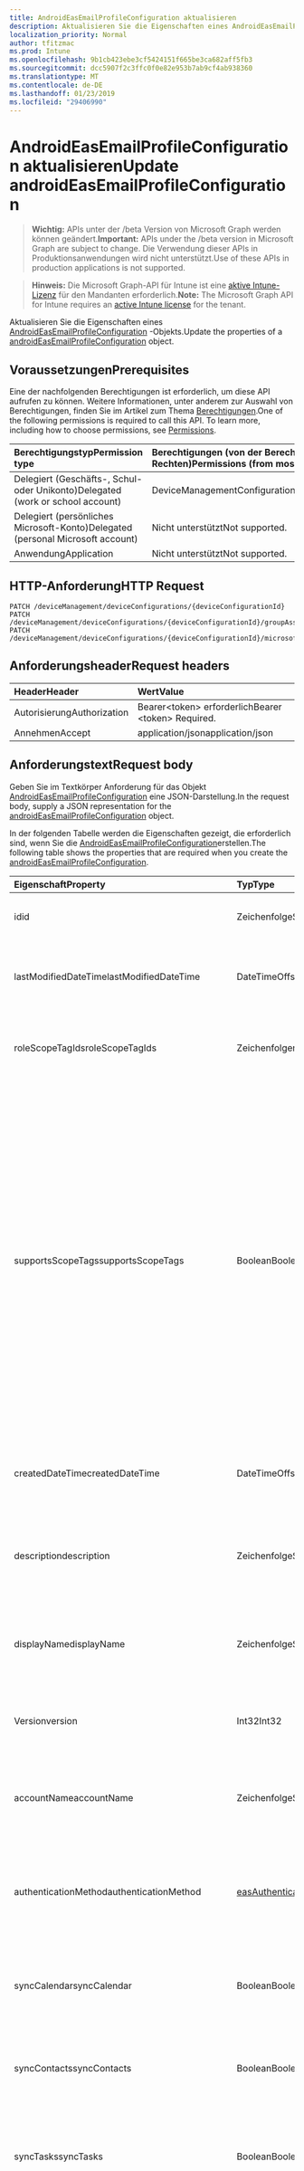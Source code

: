 ```yaml
---
title: AndroidEasEmailProfileConfiguration aktualisieren
description: Aktualisieren Sie die Eigenschaften eines AndroidEasEmailProfileConfiguration-Objekts.
localization_priority: Normal
author: tfitzmac
ms.prod: Intune
ms.openlocfilehash: 9b1cb423ebe3cf5424151f665be3ca682aff5fb3
ms.sourcegitcommit: dcc5907f2c3ffc0f0e82e953b7ab9cf4ab938360
ms.translationtype: MT
ms.contentlocale: de-DE
ms.lasthandoff: 01/23/2019
ms.locfileid: "29406990"
---
```

# <a name="update-androideasemailprofileconfiguration"></a><span data-ttu-id="0d640-103">AndroidEasEmailProfileConfiguration aktualisieren</span><span class="sxs-lookup"><span data-stu-id="0d640-103">Update androidEasEmailProfileConfiguration</span></span>

> <span data-ttu-id="0d640-104">**Wichtig:** APIs unter der /beta Version von Microsoft Graph werden können geändert.</span><span class="sxs-lookup"><span data-stu-id="0d640-104">**Important:** APIs under the /beta version in Microsoft Graph are subject to change.</span></span> <span data-ttu-id="0d640-105">Die Verwendung dieser APIs in Produktionsanwendungen wird nicht unterstützt.</span><span class="sxs-lookup"><span data-stu-id="0d640-105">Use of these APIs in production applications is not supported.</span></span>

> <span data-ttu-id="0d640-106">**Hinweis:** Die Microsoft Graph-API für Intune ist eine [aktive Intune-Lizenz](https://go.microsoft.com/fwlink/?linkid=839381) für den Mandanten erforderlich.</span><span class="sxs-lookup"><span data-stu-id="0d640-106">**Note:** The Microsoft Graph API for Intune requires an [active Intune license](https://go.microsoft.com/fwlink/?linkid=839381) for the tenant.</span></span>

<span data-ttu-id="0d640-107">Aktualisieren Sie die Eigenschaften eines [AndroidEasEmailProfileConfiguration](../resources/intune-deviceconfig-androideasemailprofileconfiguration.md) -Objekts.</span><span class="sxs-lookup"><span data-stu-id="0d640-107">Update the properties of a [androidEasEmailProfileConfiguration](../resources/intune-deviceconfig-androideasemailprofileconfiguration.md) object.</span></span>

## <a name="prerequisites"></a><span data-ttu-id="0d640-108">Voraussetzungen</span><span class="sxs-lookup"><span data-stu-id="0d640-108">Prerequisites</span></span>
<span data-ttu-id="0d640-p102">Eine der nachfolgenden Berechtigungen ist erforderlich, um diese API aufrufen zu können. Weitere Informationen, unter anderem zur Auswahl von Berechtigungen, finden Sie im Artikel zum Thema [Berechtigungen](/concepts/permissions-reference.md).</span><span class="sxs-lookup"><span data-stu-id="0d640-p102">One of the following permissions is required to call this API. To learn more, including how to choose permissions, see [Permissions](/concepts/permissions-reference.md).</span></span>

|<span data-ttu-id="0d640-111">Berechtigungstyp</span><span class="sxs-lookup"><span data-stu-id="0d640-111">Permission type</span></span>|<span data-ttu-id="0d640-112">Berechtigungen (von der Berechtigung mit den meisten Rechten zu der mit den wenigsten Rechten)</span><span class="sxs-lookup"><span data-stu-id="0d640-112">Permissions (from most to least privileged)</span></span>|
|:---|:---|
|<span data-ttu-id="0d640-113">Delegiert (Geschäfts-, Schul- oder Unikonto)</span><span class="sxs-lookup"><span data-stu-id="0d640-113">Delegated (work or school account)</span></span>|<span data-ttu-id="0d640-114">DeviceManagementConfiguration.ReadWrite.All</span><span class="sxs-lookup"><span data-stu-id="0d640-114">DeviceManagementConfiguration.ReadWrite.All</span></span>|
|<span data-ttu-id="0d640-115">Delegiert (persönliches Microsoft-Konto)</span><span class="sxs-lookup"><span data-stu-id="0d640-115">Delegated (personal Microsoft account)</span></span>|<span data-ttu-id="0d640-116">Nicht unterstützt</span><span class="sxs-lookup"><span data-stu-id="0d640-116">Not supported.</span></span>|
|<span data-ttu-id="0d640-117">Anwendung</span><span class="sxs-lookup"><span data-stu-id="0d640-117">Application</span></span>|<span data-ttu-id="0d640-118">Nicht unterstützt</span><span class="sxs-lookup"><span data-stu-id="0d640-118">Not supported.</span></span>|

## <a name="http-request"></a><span data-ttu-id="0d640-119">HTTP-Anforderung</span><span class="sxs-lookup"><span data-stu-id="0d640-119">HTTP Request</span></span>
<!-- {
  "blockType": "ignored"
}
-->
``` http
PATCH /deviceManagement/deviceConfigurations/{deviceConfigurationId}
PATCH /deviceManagement/deviceConfigurations/{deviceConfigurationId}/groupAssignments/{deviceConfigurationGroupAssignmentId}/deviceConfiguration
PATCH /deviceManagement/deviceConfigurations/{deviceConfigurationId}/microsoft.graph.windowsDomainJoinConfiguration/networkAccessConfigurations/{deviceConfigurationId}
```

## <a name="request-headers"></a><span data-ttu-id="0d640-120">Anforderungsheader</span><span class="sxs-lookup"><span data-stu-id="0d640-120">Request headers</span></span>
|<span data-ttu-id="0d640-121">Header</span><span class="sxs-lookup"><span data-stu-id="0d640-121">Header</span></span>|<span data-ttu-id="0d640-122">Wert</span><span class="sxs-lookup"><span data-stu-id="0d640-122">Value</span></span>|
|:---|:---|
|<span data-ttu-id="0d640-123">Autorisierung</span><span class="sxs-lookup"><span data-stu-id="0d640-123">Authorization</span></span>|<span data-ttu-id="0d640-124">Bearer&lt;token&gt; erforderlich</span><span class="sxs-lookup"><span data-stu-id="0d640-124">Bearer &lt;token&gt; Required.</span></span>|
|<span data-ttu-id="0d640-125">Annehmen</span><span class="sxs-lookup"><span data-stu-id="0d640-125">Accept</span></span>|<span data-ttu-id="0d640-126">application/json</span><span class="sxs-lookup"><span data-stu-id="0d640-126">application/json</span></span>|

## <a name="request-body"></a><span data-ttu-id="0d640-127">Anforderungstext</span><span class="sxs-lookup"><span data-stu-id="0d640-127">Request body</span></span>
<span data-ttu-id="0d640-128">Geben Sie im Textkörper Anforderung für das Objekt [AndroidEasEmailProfileConfiguration](../resources/intune-deviceconfig-androideasemailprofileconfiguration.md) eine JSON-Darstellung.</span><span class="sxs-lookup"><span data-stu-id="0d640-128">In the request body, supply a JSON representation for the [androidEasEmailProfileConfiguration](../resources/intune-deviceconfig-androideasemailprofileconfiguration.md) object.</span></span>

<span data-ttu-id="0d640-129">In der folgenden Tabelle werden die Eigenschaften gezeigt, die erforderlich sind, wenn Sie die [AndroidEasEmailProfileConfiguration](../resources/intune-deviceconfig-androideasemailprofileconfiguration.md)erstellen.</span><span class="sxs-lookup"><span data-stu-id="0d640-129">The following table shows the properties that are required when you create the [androidEasEmailProfileConfiguration](../resources/intune-deviceconfig-androideasemailprofileconfiguration.md).</span></span>

|<span data-ttu-id="0d640-130">Eigenschaft</span><span class="sxs-lookup"><span data-stu-id="0d640-130">Property</span></span>|<span data-ttu-id="0d640-131">Typ</span><span class="sxs-lookup"><span data-stu-id="0d640-131">Type</span></span>|<span data-ttu-id="0d640-132">Beschreibung</span><span class="sxs-lookup"><span data-stu-id="0d640-132">Description</span></span>|
|:---|:---|:---|
|<span data-ttu-id="0d640-133">id</span><span class="sxs-lookup"><span data-stu-id="0d640-133">id</span></span>|<span data-ttu-id="0d640-134">Zeichenfolge</span><span class="sxs-lookup"><span data-stu-id="0d640-134">String</span></span>|<span data-ttu-id="0d640-135">Schlüssel der Entität</span><span class="sxs-lookup"><span data-stu-id="0d640-135">Key of the entity.</span></span> <span data-ttu-id="0d640-136">Geerbt von [deviceConfiguration](../resources/intune-deviceconfig-deviceconfiguration.md).</span><span class="sxs-lookup"><span data-stu-id="0d640-136">Inherited from [deviceConfiguration](../resources/intune-deviceconfig-deviceconfiguration.md)</span></span>|
|<span data-ttu-id="0d640-137">lastModifiedDateTime</span><span class="sxs-lookup"><span data-stu-id="0d640-137">lastModifiedDateTime</span></span>|<span data-ttu-id="0d640-138">DateTimeOffset</span><span class="sxs-lookup"><span data-stu-id="0d640-138">DateTimeOffset</span></span>|<span data-ttu-id="0d640-139">Datum und Uhrzeit der letzten Änderung des Objekts.</span><span class="sxs-lookup"><span data-stu-id="0d640-139">DateTime the object was last modified.</span></span> <span data-ttu-id="0d640-140">Geerbt von [deviceConfiguration](../resources/intune-deviceconfig-deviceconfiguration.md).</span><span class="sxs-lookup"><span data-stu-id="0d640-140">Inherited from [deviceConfiguration](../resources/intune-deviceconfig-deviceconfiguration.md)</span></span>|
|<span data-ttu-id="0d640-141">roleScopeTagIds</span><span class="sxs-lookup"><span data-stu-id="0d640-141">roleScopeTagIds</span></span>|<span data-ttu-id="0d640-142">Zeichenfolgenauflistung</span><span class="sxs-lookup"><span data-stu-id="0d640-142">String collection</span></span>|<span data-ttu-id="0d640-143">Liste der Bereich Tags für diese Instanz der Entität.</span><span class="sxs-lookup"><span data-stu-id="0d640-143">List of Scope Tags for this Entity instance.</span></span> <span data-ttu-id="0d640-144">Geerbt von [deviceConfiguration](../resources/intune-deviceconfig-deviceconfiguration.md).</span><span class="sxs-lookup"><span data-stu-id="0d640-144">Inherited from [deviceConfiguration](../resources/intune-deviceconfig-deviceconfiguration.md)</span></span>|
|<span data-ttu-id="0d640-145">supportsScopeTags</span><span class="sxs-lookup"><span data-stu-id="0d640-145">supportsScopeTags</span></span>|<span data-ttu-id="0d640-146">Boolean</span><span class="sxs-lookup"><span data-stu-id="0d640-146">Boolean</span></span>|<span data-ttu-id="0d640-147">Gibt an, ob die zugrunde liegende Gerätekonfiguration die Zuweisung von Bereich Kategorien unterstützt.</span><span class="sxs-lookup"><span data-stu-id="0d640-147">Indicates whether or not the underlying Device Configuration supports the assignment of scope tags.</span></span> <span data-ttu-id="0d640-148">Zuweisen der ScopeTags-Eigenschaft ist nicht zulässig, wenn dieser Wert false ist und Entitäten nicht bereichsbezogenen Benutzern angezeigt werden.</span><span class="sxs-lookup"><span data-stu-id="0d640-148">Assigning to the ScopeTags property is not allowed when this value is false and entities will not be visible to scoped users.</span></span> <span data-ttu-id="0d640-149">Dies tritt für Legacy-Richtlinien in Silverlight erstellt und kann durch Löschen und Neuerstellen der Richtlinie in der Azure-Verwaltungsportal aufgelöst werden.</span><span class="sxs-lookup"><span data-stu-id="0d640-149">This occurs for Legacy policies created in Silverlight and can be resolved by deleting and recreating the policy in the Azure Portal.</span></span> <span data-ttu-id="0d640-150">Diese Eigenschaft ist schreibgeschützt.</span><span class="sxs-lookup"><span data-stu-id="0d640-150">This property is read-only.</span></span> <span data-ttu-id="0d640-151">Geerbt von [deviceConfiguration](../resources/intune-deviceconfig-deviceconfiguration.md).</span><span class="sxs-lookup"><span data-stu-id="0d640-151">Inherited from [deviceConfiguration](../resources/intune-deviceconfig-deviceconfiguration.md)</span></span>|
|<span data-ttu-id="0d640-152">createdDateTime</span><span class="sxs-lookup"><span data-stu-id="0d640-152">createdDateTime</span></span>|<span data-ttu-id="0d640-153">DateTimeOffset</span><span class="sxs-lookup"><span data-stu-id="0d640-153">DateTimeOffset</span></span>|<span data-ttu-id="0d640-154">Datum und Uhrzeit der Erstellung des Objekts.</span><span class="sxs-lookup"><span data-stu-id="0d640-154">DateTime the object was created.</span></span> <span data-ttu-id="0d640-155">Geerbt von [deviceConfiguration](../resources/intune-deviceconfig-deviceconfiguration.md).</span><span class="sxs-lookup"><span data-stu-id="0d640-155">Inherited from [deviceConfiguration](../resources/intune-deviceconfig-deviceconfiguration.md)</span></span>|
|<span data-ttu-id="0d640-156">description</span><span class="sxs-lookup"><span data-stu-id="0d640-156">description</span></span>|<span data-ttu-id="0d640-157">Zeichenfolge</span><span class="sxs-lookup"><span data-stu-id="0d640-157">String</span></span>|<span data-ttu-id="0d640-158">Beschreibung der Gerätekonfiguration (vom Administrator festgelegt).</span><span class="sxs-lookup"><span data-stu-id="0d640-158">Admin provided description of the Device Configuration.</span></span> <span data-ttu-id="0d640-159">Geerbt von [deviceConfiguration](../resources/intune-deviceconfig-deviceconfiguration.md).</span><span class="sxs-lookup"><span data-stu-id="0d640-159">Inherited from [deviceConfiguration](../resources/intune-deviceconfig-deviceconfiguration.md)</span></span>|
|<span data-ttu-id="0d640-160">displayName</span><span class="sxs-lookup"><span data-stu-id="0d640-160">displayName</span></span>|<span data-ttu-id="0d640-161">Zeichenfolge</span><span class="sxs-lookup"><span data-stu-id="0d640-161">String</span></span>|<span data-ttu-id="0d640-162">Name der Gerätekonfiguration (vom Administrator festgelegt).</span><span class="sxs-lookup"><span data-stu-id="0d640-162">Admin provided name of the device configuration.</span></span> <span data-ttu-id="0d640-163">Geerbt von [deviceConfiguration](../resources/intune-deviceconfig-deviceconfiguration.md).</span><span class="sxs-lookup"><span data-stu-id="0d640-163">Inherited from [deviceConfiguration](../resources/intune-deviceconfig-deviceconfiguration.md)</span></span>|
|<span data-ttu-id="0d640-164">Version</span><span class="sxs-lookup"><span data-stu-id="0d640-164">version</span></span>|<span data-ttu-id="0d640-165">Int32</span><span class="sxs-lookup"><span data-stu-id="0d640-165">Int32</span></span>|<span data-ttu-id="0d640-166">Version der Gerätekonfiguration.</span><span class="sxs-lookup"><span data-stu-id="0d640-166">Version of the device configuration.</span></span> <span data-ttu-id="0d640-167">Geerbt von [deviceConfiguration](../resources/intune-deviceconfig-deviceconfiguration.md).</span><span class="sxs-lookup"><span data-stu-id="0d640-167">Inherited from [deviceConfiguration](../resources/intune-deviceconfig-deviceconfiguration.md)</span></span>|
|<span data-ttu-id="0d640-168">accountName</span><span class="sxs-lookup"><span data-stu-id="0d640-168">accountName</span></span>|<span data-ttu-id="0d640-169">Zeichenfolge</span><span class="sxs-lookup"><span data-stu-id="0d640-169">String</span></span>|<span data-ttu-id="0d640-170">Exchange ActiveSync-Kontonamen, Benutzern als Namen des Profils EAS (this) angezeigt.</span><span class="sxs-lookup"><span data-stu-id="0d640-170">Exchange ActiveSync account name, displayed to users as name of EAS (this) profile.</span></span>|
|<span data-ttu-id="0d640-171">authenticationMethod</span><span class="sxs-lookup"><span data-stu-id="0d640-171">authenticationMethod</span></span>|[<span data-ttu-id="0d640-172">easAuthenticationMethod</span><span class="sxs-lookup"><span data-stu-id="0d640-172">easAuthenticationMethod</span></span>](../resources/intune-deviceconfig-easauthenticationmethod.md)|<span data-ttu-id="0d640-173">Authentifizierungsmethode für Exchange ActiveSync.</span><span class="sxs-lookup"><span data-stu-id="0d640-173">Authentication method for Exchange ActiveSync.</span></span> <span data-ttu-id="0d640-174">Mögliche Werte sind: `usernameAndPassword` und `certificate`.</span><span class="sxs-lookup"><span data-stu-id="0d640-174">Possible values are: `usernameAndPassword`, `certificate`.</span></span>|
|<span data-ttu-id="0d640-175">syncCalendar</span><span class="sxs-lookup"><span data-stu-id="0d640-175">syncCalendar</span></span>|<span data-ttu-id="0d640-176">Boolean</span><span class="sxs-lookup"><span data-stu-id="0d640-176">Boolean</span></span>|<span data-ttu-id="0d640-177">Schaltet den Kalender wird synchronisiert.</span><span class="sxs-lookup"><span data-stu-id="0d640-177">Toggles syncing the calendar.</span></span> <span data-ttu-id="0d640-178">Bei Festlegung auf "false" Kalender auf dem Gerät deaktiviertem.</span><span class="sxs-lookup"><span data-stu-id="0d640-178">If set to false calendar is turned off on the device.</span></span>|
|<span data-ttu-id="0d640-179">syncContacts</span><span class="sxs-lookup"><span data-stu-id="0d640-179">syncContacts</span></span>|<span data-ttu-id="0d640-180">Boolean</span><span class="sxs-lookup"><span data-stu-id="0d640-180">Boolean</span></span>|<span data-ttu-id="0d640-181">Schaltet die Kontakte werden synchronisiert.</span><span class="sxs-lookup"><span data-stu-id="0d640-181">Toggles syncing contacts.</span></span> <span data-ttu-id="0d640-182">Wenn es sich bei Festlegung auf "false" Kontakte auf dem Gerät deaktiviert sind.</span><span class="sxs-lookup"><span data-stu-id="0d640-182">If set to false contacts are turned off on the device.</span></span>|
|<span data-ttu-id="0d640-183">syncTasks</span><span class="sxs-lookup"><span data-stu-id="0d640-183">syncTasks</span></span>|<span data-ttu-id="0d640-184">Boolean</span><span class="sxs-lookup"><span data-stu-id="0d640-184">Boolean</span></span>|<span data-ttu-id="0d640-185">Schaltet Aufgaben werden synchronisiert.</span><span class="sxs-lookup"><span data-stu-id="0d640-185">Toggles syncing tasks.</span></span> <span data-ttu-id="0d640-186">Wenn es sich bei Festlegung auf "false" Aufgaben auf dem Gerät deaktiviert sind.</span><span class="sxs-lookup"><span data-stu-id="0d640-186">If set to false tasks are turned off on the device.</span></span>|
|<span data-ttu-id="0d640-187">syncNotes</span><span class="sxs-lookup"><span data-stu-id="0d640-187">syncNotes</span></span>|<span data-ttu-id="0d640-188">Boolean</span><span class="sxs-lookup"><span data-stu-id="0d640-188">Boolean</span></span>|<span data-ttu-id="0d640-189">Schaltet Notizen werden synchronisiert.</span><span class="sxs-lookup"><span data-stu-id="0d640-189">Toggles syncing notes.</span></span> <span data-ttu-id="0d640-190">Wenn es sich bei Festlegung auf "false" Notes auf dem Gerät deaktiviert sind.</span><span class="sxs-lookup"><span data-stu-id="0d640-190">If set to false notes are turned off on the device.</span></span>|
|<span data-ttu-id="0d640-191">durationOfEmailToSync</span><span class="sxs-lookup"><span data-stu-id="0d640-191">durationOfEmailToSync</span></span>|[<span data-ttu-id="0d640-192">emailSyncDuration</span><span class="sxs-lookup"><span data-stu-id="0d640-192">emailSyncDuration</span></span>](../resources/intune-deviceconfig-emailsyncduration.md)|<span data-ttu-id="0d640-193">Dauer des Zeit-e-Mail-sollte mit synchronisiert werden.</span><span class="sxs-lookup"><span data-stu-id="0d640-193">Duration of time email should be synced to.</span></span> <span data-ttu-id="0d640-194">Mögliche Werte sind: `userDefined`, `oneDay`, `threeDays`, `oneWeek`, `twoWeeks`, `oneMonth` und `unlimited`.</span><span class="sxs-lookup"><span data-stu-id="0d640-194">Possible values are: `userDefined`, `oneDay`, `threeDays`, `oneWeek`, `twoWeeks`, `oneMonth`, `unlimited`.</span></span>|
|<span data-ttu-id="0d640-195">emailAddressSource</span><span class="sxs-lookup"><span data-stu-id="0d640-195">emailAddressSource</span></span>|[<span data-ttu-id="0d640-196">userEmailSource</span><span class="sxs-lookup"><span data-stu-id="0d640-196">userEmailSource</span></span>](../resources/intune-deviceconfig-useremailsource.md)|<span data-ttu-id="0d640-197">E-Mail-Attribut, das aus AAD entnommen und vor der Installation auf dem Gerät an dieses Profil eingefügt wird.</span><span class="sxs-lookup"><span data-stu-id="0d640-197">Email attribute that is picked from AAD and injected into this profile before installing on the device.</span></span> <span data-ttu-id="0d640-198">Mögliche Werte sind: `userPrincipalName` und `primarySmtpAddress`.</span><span class="sxs-lookup"><span data-stu-id="0d640-198">Possible values are: `userPrincipalName`, `primarySmtpAddress`.</span></span>|
|<span data-ttu-id="0d640-199">emailSyncSchedule</span><span class="sxs-lookup"><span data-stu-id="0d640-199">emailSyncSchedule</span></span>|[<span data-ttu-id="0d640-200">emailSyncSchedule</span><span class="sxs-lookup"><span data-stu-id="0d640-200">emailSyncSchedule</span></span>](../resources/intune-deviceconfig-emailsyncschedule.md)|<span data-ttu-id="0d640-201">E-Mail-Synchronisierungszeitplan.</span><span class="sxs-lookup"><span data-stu-id="0d640-201">Email sync schedule.</span></span> <span data-ttu-id="0d640-202">Mögliche Werte sind: `userDefined`, `asMessagesArrive`, `manual`, `fifteenMinutes`, `thirtyMinutes`, `sixtyMinutes` und `basedOnMyUsage`.</span><span class="sxs-lookup"><span data-stu-id="0d640-202">Possible values are: `userDefined`, `asMessagesArrive`, `manual`, `fifteenMinutes`, `thirtyMinutes`, `sixtyMinutes`, `basedOnMyUsage`.</span></span>|
|<span data-ttu-id="0d640-203">hostName</span><span class="sxs-lookup"><span data-stu-id="0d640-203">hostName</span></span>|<span data-ttu-id="0d640-204">String</span><span class="sxs-lookup"><span data-stu-id="0d640-204">String</span></span>|<span data-ttu-id="0d640-205">Exchange-Speicherort (URL) die systemeigene Mail-app für die Verbindung mit.</span><span class="sxs-lookup"><span data-stu-id="0d640-205">Exchange location (URL) that the native mail app connects to.</span></span>|
|<span data-ttu-id="0d640-206">requireSmime</span><span class="sxs-lookup"><span data-stu-id="0d640-206">requireSmime</span></span>|<span data-ttu-id="0d640-207">Boolean</span><span class="sxs-lookup"><span data-stu-id="0d640-207">Boolean</span></span>|<span data-ttu-id="0d640-208">Gibt an, ob S/MIME-Zertifikat verwenden.</span><span class="sxs-lookup"><span data-stu-id="0d640-208">Indicates whether or not to use S/MIME certificate.</span></span>|
|<span data-ttu-id="0d640-209">requireSsl</span><span class="sxs-lookup"><span data-stu-id="0d640-209">requireSsl</span></span>|<span data-ttu-id="0d640-210">Boolean</span><span class="sxs-lookup"><span data-stu-id="0d640-210">Boolean</span></span>|<span data-ttu-id="0d640-211">Gibt an, ob SSL verwendet.</span><span class="sxs-lookup"><span data-stu-id="0d640-211">Indicates whether or not to use SSL.</span></span>|
|<span data-ttu-id="0d640-212">usernameSource</span><span class="sxs-lookup"><span data-stu-id="0d640-212">usernameSource</span></span>|[<span data-ttu-id="0d640-213">androidUsernameSource</span><span class="sxs-lookup"><span data-stu-id="0d640-213">androidUsernameSource</span></span>](../resources/intune-deviceconfig-androidusernamesource.md)|<span data-ttu-id="0d640-214">Username-Attribut, das aus AAD entnommen und vor der Installation auf dem Gerät an dieses Profil eingefügt wird.</span><span class="sxs-lookup"><span data-stu-id="0d640-214">Username attribute that is picked from AAD and injected into this profile before installing on the device.</span></span> <span data-ttu-id="0d640-215">Mögliche Werte: sind `username`, `userPrincipalName`, `samAccountName` und `primarySmtpAddress`.</span><span class="sxs-lookup"><span data-stu-id="0d640-215">Possible values are: `username`, `userPrincipalName`, `samAccountName`, `primarySmtpAddress`.</span></span>|
|<span data-ttu-id="0d640-216">userDomainNameSource</span><span class="sxs-lookup"><span data-stu-id="0d640-216">userDomainNameSource</span></span>|[<span data-ttu-id="0d640-217">domainNameSource</span><span class="sxs-lookup"><span data-stu-id="0d640-217">domainNameSource</span></span>](../resources/intune-deviceconfig-domainnamesource.md)|<span data-ttu-id="0d640-218">UserDomainname-Attribut, das aus AAD entnommen und vor der Installation auf dem Gerät an dieses Profil eingefügt wird.</span><span class="sxs-lookup"><span data-stu-id="0d640-218">UserDomainname attribute that is picked from AAD and injected into this profile before installing on the device.</span></span> <span data-ttu-id="0d640-219">Mögliche Werte sind: `fullDomainName` und `netBiosDomainName`.</span><span class="sxs-lookup"><span data-stu-id="0d640-219">Possible values are: `fullDomainName`, `netBiosDomainName`.</span></span>|
|<span data-ttu-id="0d640-220">customDomainName</span><span class="sxs-lookup"><span data-stu-id="0d640-220">customDomainName</span></span>|<span data-ttu-id="0d640-221">Zeichenfolge</span><span class="sxs-lookup"><span data-stu-id="0d640-221">String</span></span>|<span data-ttu-id="0d640-222">Benutzerdefinierte Domäne Name-Wert beim Generieren von einem e-Mail-Profil vor der Installation auf dem Gerät verwendet.</span><span class="sxs-lookup"><span data-stu-id="0d640-222">Custom domain name value used while generating an email profile before installing on the device.</span></span>|



## <a name="response"></a><span data-ttu-id="0d640-223">Antwort</span><span class="sxs-lookup"><span data-stu-id="0d640-223">Response</span></span>
<span data-ttu-id="0d640-224">Wenn der Vorgang erfolgreich war, gibt diese Methode einen `200 OK` Antwortcode und eine aktualisierte [AndroidEasEmailProfileConfiguration](../resources/intune-deviceconfig-androideasemailprofileconfiguration.md) -Objekts in der Antworttext.</span><span class="sxs-lookup"><span data-stu-id="0d640-224">If successful, this method returns a `200 OK` response code and an updated [androidEasEmailProfileConfiguration](../resources/intune-deviceconfig-androideasemailprofileconfiguration.md) object in the response body.</span></span>

## <a name="example"></a><span data-ttu-id="0d640-225">Beispiel</span><span class="sxs-lookup"><span data-stu-id="0d640-225">Example</span></span>

### <a name="request"></a><span data-ttu-id="0d640-226">Anforderung</span><span class="sxs-lookup"><span data-stu-id="0d640-226">Request</span></span>
<span data-ttu-id="0d640-227">Nachfolgend sehen Sie ein Beispiel der Anforderung.</span><span class="sxs-lookup"><span data-stu-id="0d640-227">Here is an example of the request.</span></span>
``` http
PATCH https://graph.microsoft.com/beta/deviceManagement/deviceConfigurations/{deviceConfigurationId}
Content-type: application/json
Content-length: 793

{
  "@odata.type": "#microsoft.graph.androidEasEmailProfileConfiguration",
  "roleScopeTagIds": [
    "Role Scope Tag Ids value"
  ],
  "supportsScopeTags": true,
  "description": "Description value",
  "displayName": "Display Name value",
  "version": 7,
  "accountName": "Account Name value",
  "authenticationMethod": "certificate",
  "syncCalendar": true,
  "syncContacts": true,
  "syncTasks": true,
  "syncNotes": true,
  "durationOfEmailToSync": "oneDay",
  "emailAddressSource": "primarySmtpAddress",
  "emailSyncSchedule": "asMessagesArrive",
  "hostName": "Host Name value",
  "requireSmime": true,
  "requireSsl": true,
  "usernameSource": "userPrincipalName",
  "userDomainNameSource": "netBiosDomainName",
  "customDomainName": "Custom Domain Name value"
}
```

### <a name="response"></a><span data-ttu-id="0d640-228">Antwort</span><span class="sxs-lookup"><span data-stu-id="0d640-228">Response</span></span>
<span data-ttu-id="0d640-p121">Nachfolgend sehen Sie ein Beispiel der Antwort. Hinweis: Das hier gezeigte Antwortobjekt ist möglicherweise aus Platzgründen abgeschnitten. Von einem tatsächlichen Aufruf werden alle Eigenschaften zurückgegeben.</span><span class="sxs-lookup"><span data-stu-id="0d640-p121">Here is an example of the response. Note: The response object shown here may be truncated for brevity. All of the properties will be returned from an actual call.</span></span>
``` http
HTTP/1.1 200 OK
Content-Type: application/json
Content-Length: 965

{
  "@odata.type": "#microsoft.graph.androidEasEmailProfileConfiguration",
  "id": "ee5e5610-5610-ee5e-1056-5eee10565eee",
  "lastModifiedDateTime": "2017-01-01T00:00:35.1329464-08:00",
  "roleScopeTagIds": [
    "Role Scope Tag Ids value"
  ],
  "supportsScopeTags": true,
  "createdDateTime": "2017-01-01T00:02:43.5775965-08:00",
  "description": "Description value",
  "displayName": "Display Name value",
  "version": 7,
  "accountName": "Account Name value",
  "authenticationMethod": "certificate",
  "syncCalendar": true,
  "syncContacts": true,
  "syncTasks": true,
  "syncNotes": true,
  "durationOfEmailToSync": "oneDay",
  "emailAddressSource": "primarySmtpAddress",
  "emailSyncSchedule": "asMessagesArrive",
  "hostName": "Host Name value",
  "requireSmime": true,
  "requireSsl": true,
  "usernameSource": "userPrincipalName",
  "userDomainNameSource": "netBiosDomainName",
  "customDomainName": "Custom Domain Name value"
}
```




